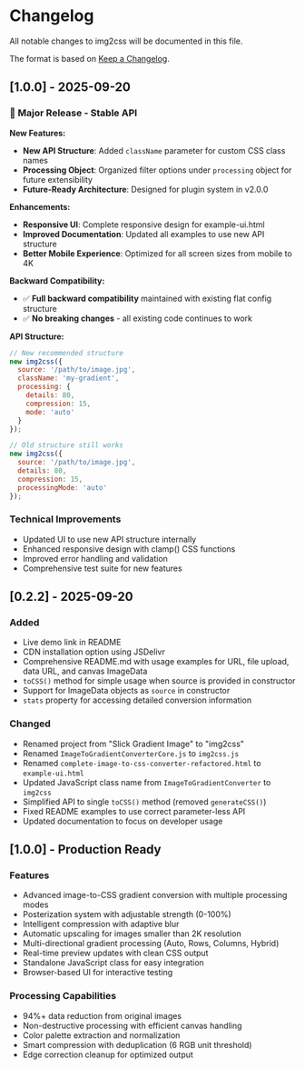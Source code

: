 # Changelog

All notable changes to img2css will be documented in this file.

The format is based on [Keep a Changelog](https://keepachangelog.com/en/1.0.0/).

## [1.0.0] - 2025-09-20

### 🚀 Major Release - Stable API

**New Features:**
- **New API Structure**: Added `className` parameter for custom CSS class names
- **Processing Object**: Organized filter options under `processing` object for future extensibility
- **Future-Ready Architecture**: Designed for plugin system in v2.0.0

**Enhancements:**
- **Responsive UI**: Complete responsive design for example-ui.html
- **Improved Documentation**: Updated all examples to use new API structure
- **Better Mobile Experience**: Optimized for all screen sizes from mobile to 4K

**Backward Compatibility:**
- ✅ **Full backward compatibility** maintained with existing flat config structure
- ✅ **No breaking changes** - all existing code continues to work

**API Structure:**
```javascript
// New recommended structure
new img2css({
  source: '/path/to/image.jpg',
  className: 'my-gradient',
  processing: {
    details: 80,
    compression: 15,
    mode: 'auto'
  }
});

// Old structure still works
new img2css({
  source: '/path/to/image.jpg',
  details: 80,
  compression: 15,
  processingMode: 'auto'
});
```

### Technical Improvements
- Updated UI to use new API structure internally
- Enhanced responsive design with clamp() CSS functions
- Improved error handling and validation
- Comprehensive test suite for new features

## [0.2.2] - 2025-09-20

### Added
- Live demo link in README
- CDN installation option using JSDelivr
- Comprehensive README.md with usage examples for URL, file upload, data URL, and canvas ImageData
- `toCSS()` method for simple usage when source is provided in constructor
- Support for ImageData objects as `source` in constructor
- `stats` property for accessing detailed conversion information

### Changed
- Renamed project from "Slick Gradient Image" to "img2css"
- Renamed `ImageToGradientConverterCore.js` to `img2css.js`
- Renamed `complete-image-to-css-converter-refactored.html` to `example-ui.html`
- Updated JavaScript class name from `ImageToGradientConverter` to `img2css`
- Simplified API to single `toCSS()` method (removed `generateCSS()`)
- Fixed README examples to use correct parameter-less API
- Updated documentation to focus on developer usage

## [1.0.0] - Production Ready

### Features
- Advanced image-to-CSS gradient conversion with multiple processing modes
- Posterization system with adjustable strength (0-100%)
- Intelligent compression with adaptive blur
- Automatic upscaling for images smaller than 2K resolution
- Multi-directional gradient processing (Auto, Rows, Columns, Hybrid)
- Real-time preview updates with clean CSS output
- Standalone JavaScript class for easy integration
- Browser-based UI for interactive testing

### Processing Capabilities
- 94%+ data reduction from original images
- Non-destructive processing with efficient canvas handling
- Color palette extraction and normalization
- Smart compression with deduplication (6 RGB unit threshold)
- Edge correction cleanup for optimized output
